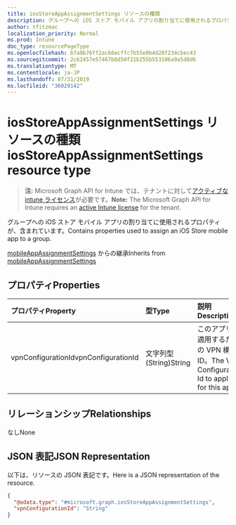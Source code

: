 ```yaml
---
title: iosStoreAppAssignmentSettings リソースの種類
description: グループへの iOS ストア モバイル アプリの割り当てに使用されるプロパティが、含まれています。
author: tfitzmac
localization_priority: Normal
ms.prod: Intune
doc_type: resourcePageType
ms.openlocfilehash: b7a0b76ff2ac66ecffc7b55e0b4d28f234cbec43
ms.sourcegitcommit: 2c62457e57467b8d50f21b255b553106a9a5d8d6
ms.translationtype: MT
ms.contentlocale: ja-JP
ms.lasthandoff: 07/31/2019
ms.locfileid: "36029142"
---
```

# <a name="iosstoreappassignmentsettings-resource-type"></a><span data-ttu-id="eb7a2-103">iosStoreAppAssignmentSettings リソースの種類</span><span class="sxs-lookup"><span data-stu-id="eb7a2-103">iosStoreAppAssignmentSettings resource type</span></span>

> <span data-ttu-id="eb7a2-104">**注:** Microsoft Graph API for Intune では、テナントに対して[アクティブな intune ライセンス](https://go.microsoft.com/fwlink/?linkid=839381)が必要です。</span><span class="sxs-lookup"><span data-stu-id="eb7a2-104">**Note:** The Microsoft Graph API for Intune requires an [active Intune license](https://go.microsoft.com/fwlink/?linkid=839381) for the tenant.</span></span>

<span data-ttu-id="eb7a2-105">グループへの iOS ストア モバイル アプリの割り当てに使用されるプロパティが、含まれています。</span><span class="sxs-lookup"><span data-stu-id="eb7a2-105">Contains properties used to assign an iOS Store mobile app to a group.</span></span>


<span data-ttu-id="eb7a2-106">[mobileAppAssignmentSettings](../resources/intune-apps-mobileappassignmentsettings.md) からの継承</span><span class="sxs-lookup"><span data-stu-id="eb7a2-106">Inherits from [mobileAppAssignmentSettings](../resources/intune-apps-mobileappassignmentsettings.md)</span></span>

## <a name="properties"></a><span data-ttu-id="eb7a2-107">プロパティ</span><span class="sxs-lookup"><span data-stu-id="eb7a2-107">Properties</span></span>
|<span data-ttu-id="eb7a2-108">プロパティ</span><span class="sxs-lookup"><span data-stu-id="eb7a2-108">Property</span></span>|<span data-ttu-id="eb7a2-109">型</span><span class="sxs-lookup"><span data-stu-id="eb7a2-109">Type</span></span>|<span data-ttu-id="eb7a2-110">説明</span><span class="sxs-lookup"><span data-stu-id="eb7a2-110">Description</span></span>|
|:---|:---|:---|
|<span data-ttu-id="eb7a2-111">vpnConfigurationId</span><span class="sxs-lookup"><span data-stu-id="eb7a2-111">vpnConfigurationId</span></span>|<span data-ttu-id="eb7a2-112">文字列型 (String)</span><span class="sxs-lookup"><span data-stu-id="eb7a2-112">String</span></span>|<span data-ttu-id="eb7a2-113">このアプリに適用するための VPN 構成 ID。</span><span class="sxs-lookup"><span data-stu-id="eb7a2-113">The VPN Configuration Id to apply for this app.</span></span>|

## <a name="relationships"></a><span data-ttu-id="eb7a2-114">リレーションシップ</span><span class="sxs-lookup"><span data-stu-id="eb7a2-114">Relationships</span></span>
<span data-ttu-id="eb7a2-115">なし</span><span class="sxs-lookup"><span data-stu-id="eb7a2-115">None</span></span>

## <a name="json-representation"></a><span data-ttu-id="eb7a2-116">JSON 表記</span><span class="sxs-lookup"><span data-stu-id="eb7a2-116">JSON Representation</span></span>
<span data-ttu-id="eb7a2-117">以下は、リソースの JSON 表記です。</span><span class="sxs-lookup"><span data-stu-id="eb7a2-117">Here is a JSON representation of the resource.</span></span>
<!-- {
  "blockType": "resource",
  "@odata.type": "microsoft.graph.iosStoreAppAssignmentSettings"
}
-->
``` json
{
  "@odata.type": "#microsoft.graph.iosStoreAppAssignmentSettings",
  "vpnConfigurationId": "String"
}
```



